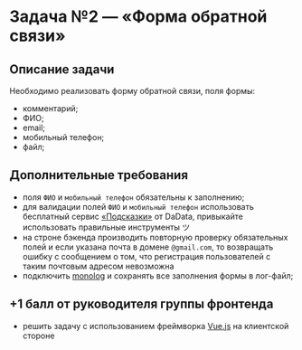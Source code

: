 # Задача №2 — «Форма обратной связи»

## Описание задачи
Необходимо реализовать форму обратной связи, поля формы:
- комментарий;
- ФИО;
- email;
- мобильный телефон;
- файл;

## Дополнительные требования
- поля `ФИО` и `мобильный телефон` обязательны к заполнению;
- для валидации полей `ФИО` и `мобильный телефон` использовать бесплатный сервис [«Подсказки»](https://dadata.ru/suggestions/) от DaData, привыкайте использовать правильные инструменты ツ
- на строне бэкенда производить повторную проверку обязательных полей и если указана почта в домене `@gmail.com`, то возвращать ошибку c сообщением о том, что регистрация пользователей с таким почтовым адресом невозможна
- подключить [monolog](https://github.com/Seldaek/monolog) и сохранять все заполнения формы в лог-файл;

## +1 балл от руководителя группы фронтенда
- решить задачу с использованием фреймворка [Vue.js](https://vuejs.org/) на клиентской стороне
